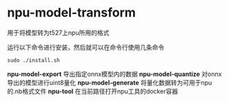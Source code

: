 # npu-model-transform
用于将模型转为t527上npu所用的格式

运行以下命令进行安装，然后就可以在命令行使用几条命令
```shell
sudo ./install.sh
```


**npu-model-export** 导出指定onnx模型内的数据
**npu-model-quantize** 对onnx导出的模型进行uint8量化
**npu-model-generate** 将量化数据转为可用于npu的.nb格式文件
**npu-tool** 在当前路径打开npu工具的docker容器
